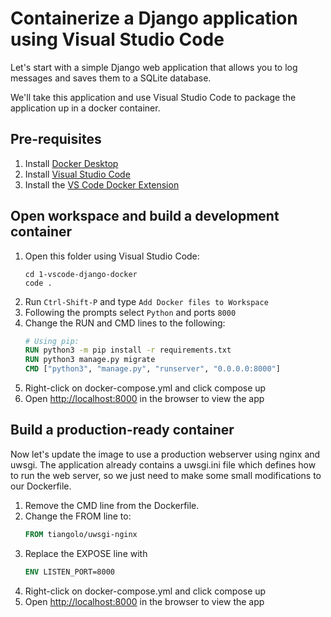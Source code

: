 # Containerize a Django application using Visual Studio Code

Let's start with a simple Django web application that allows you to log messages and saves them 
to a SQLite database.

We'll take this application and use Visual Studio Code to package the application
up in a docker container.

## Pre-requisites
1. Install [Docker Desktop](https://www.docker.com/products/docker-desktop)
1. Install [Visual Studio Code](https://code.visualstudio.com)
1. Install the [VS Code Docker Extension](https://marketplace.visualstudio.com/items?itemName=PeterJausovec.vscode-docker)

## Open workspace and build a development container
1. Open this folder using Visual Studio Code:
    ```
    cd 1-vscode-django-docker
    code .
    ```
1. Run `Ctrl-Shift-P` and type `Add Docker files to Workspace`
1. Following the prompts select `Python` and ports `8000`
1. Change the RUN and CMD lines to the following:
    ```Dockerfile
    # Using pip:
    RUN python3 -m pip install -r requirements.txt
    RUN python3 manage.py migrate
    CMD ["python3", "manage.py", "runserver", "0.0.0.0:8000"]
    ```
1. Right-click on docker-compose.yml and click compose up
1. Open [http://localhost:8000](http://localhost:8000) in the browser to view the app

## Build a production-ready container
Now let's update the image to use a production webserver using nginx and uwsgi. 
The application already contains a uwsgi.ini file which defines how to run the web server,
so we just need to make some small modifications to our Dockerfile.

1. Remove the CMD line from the Dockerfile.
1. Change the FROM line to:
    ```Dockerfile
    FROM tiangolo/uwsgi-nginx
    ```
1. Replace the EXPOSE line with
    ```Dockerfile
    ENV LISTEN_PORT=8000
    ```
1. Right-click on docker-compose.yml and click compose up
1. Open [http://localhost:8000](http://localhost:8000) in the browser to view the app



